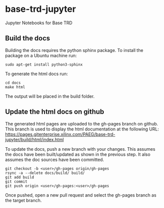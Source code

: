 # base-trd-jupyter

Jupyter Notebooks for Base TRD

## Build the docs

Building the docs requires the python sphinx package. To install the package on
a Ubuntu machine run:
```
sudo apt-get install python3-sphinx
```
To generate the html docs run:
```
cd docs
make html
```
The output will be placed in the build folder.

## Update the html docs on github

The generated html pages are uploaded to the gh-pages branch on github. This
branch is used to display the html documentation at the following URL:
https://pages.gitenterprise.xilinx.com/PAEG/base-trd-jupyter/build/html/index.html

To update the docs, push a new branch with your changes. This assumes the docs
have been built/updated as shown in the previous step. It also assumes the
doc sources have been committed.
```
git checkout -b <user>/gh-pages origin/gh-pages
rsync -a --delete docs/build/ build/
git add build
git commit
git push origin <user>/gh-pages:<user>/gh-pages
```
Once pushed, open a new pull request and select the gh-pages branch as the
target branch.
